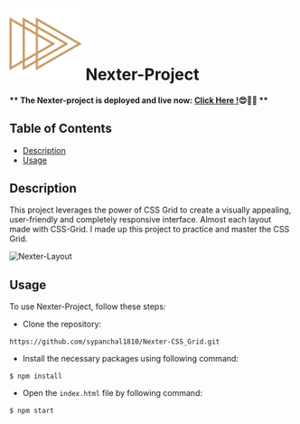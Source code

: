 # ![Nexter-Logo](img/favicon.png 'Nexter-Logo') Nexter-Project

#### \*\* The Nexter-project is deployed and live now: [Click Here !](https://nexter-your-home.netlify.app/)😍🥳🎉 \*\*

## Table of Contents

- [Description](#description)
- [Usage](#usage)

## Description

This project leverages the power of CSS Grid to create a visually appealing, user-friendly and completely responsive
interface. Almost each layout made with CSS-Grid. I made up this project to practice and master the CSS Grid.

![Nexter-Layout](img/layout.png 'Nexter-Layout')

## Usage

To use Nexter-Project, follow these steps:

- Clone the repository:

```
https://github.com/sypanchal1810/Nexter-CSS_Grid.git
```

- Install the necessary packages using following command:

```
$ npm install
```

- Open the `index.html` file by following command:

```
$ npm start
```
